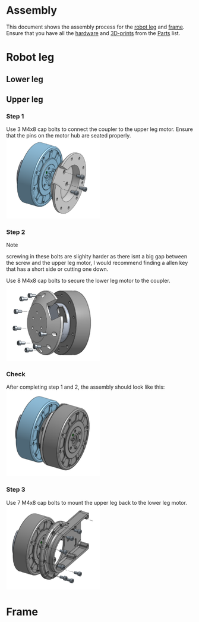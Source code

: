# Assembly
This document shows the assembly process for the [robot leg](#robot-leg) and [frame](#frame). Ensure that you have all the [hardware](https://github.com/Faizanfaiz/UWE-Mechatronics/blob/main/Parts/README.md#hardware) and [3D-prints](https://github.com/Faizanfaiz/UWE-Mechatronics/blob/main/Parts/README.md#3d-prints) from the [Parts](https://github.com/Faizanfaiz/UWE-Mechatronics/tree/main/Parts#parts-list) list.

# Robot leg

## Lower leg

## Upper leg

### Step 1
Use 3 M4x8 cap bolts to connect the coupler to the upper leg motor. Ensure that the pins on the motor hub are seated properly.  
<img src="https://github.com/Faizanfaiz/UWE-Mechatronics/blob/0530f9764b4a18e340fee8115c657401565f6851/Assembly/images/Step%201%20-%20coupler.png" width=50%>

### Step 2
>[!NOTE]
>screwing in these bolts are slighlty harder as there isnt a big gap between the screw and the upper leg motor, I would recommend finding a allen key that has a short side or cutting one down.

Use 8 M4x8 cap bolts to secure the lower leg motor to the coupler.  
<img src="https://github.com/Faizanfaiz/UWE-Mechatronics/blob/0530f9764b4a18e340fee8115c657401565f6851/Assembly/images/step%202%20-%20coupler%20pt2.png" width=50%>  

### Check
After completing step 1 and 2, the assembly should look like this:  
<img src="https://github.com/Faizanfaiz/UWE-Mechatronics/blob/85827c12655045a3ead0e936a9d19bb89b890c95/Assembly/images/coupler-verify.png" width=50%>  

### Step 3
Use 7 M4x8 cap bolts to mount the upper leg back to the lower leg motor.
<img src="https://github.com/Faizanfaiz/UWE-Mechatronics/blob/85827c12655045a3ead0e936a9d19bb89b890c95/Assembly/images/step%203%20-%20upper%20leg%20back.png" width=50%>

# Frame

